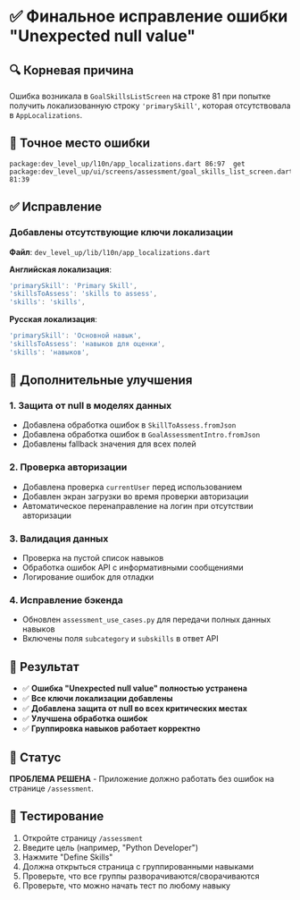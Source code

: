 # ✅ Финальное исправление ошибки "Unexpected null value"

## 🔍 Корневая причина
Ошибка возникала в `GoalSkillsListScreen` на строке 81 при попытке получить локализованную строку `'primarySkill'`, которая отсутствовала в `AppLocalizations`.

## 🎯 Точное место ошибки
```
package:dev_level_up/l10n/app_localizations.dart 86:97  get
package:dev_level_up/ui/screens/assessment/goal_skills_list_screen.dart 81:39
```

## ✅ Исправление

### Добавлены отсутствующие ключи локализации
**Файл**: `dev_level_up/lib/l10n/app_localizations.dart`

**Английская локализация**:
```dart
'primarySkill': 'Primary Skill', 
'skillsToAssess': 'skills to assess', 
'skills': 'skills',
```

**Русская локализация**:
```dart
'primarySkill': 'Основной навык', 
'skillsToAssess': 'навыков для оценки', 
'skills': 'навыков',
```

## 🔧 Дополнительные улучшения

### 1. Защита от null в моделях данных
- Добавлена обработка ошибок в `SkillToAssess.fromJson`
- Добавлена обработка ошибок в `GoalAssessmentIntro.fromJson`
- Добавлены fallback значения для всех полей

### 2. Проверка авторизации
- Добавлена проверка `currentUser` перед использованием
- Добавлен экран загрузки во время проверки авторизации
- Автоматическое перенаправление на логин при отсутствии авторизации

### 3. Валидация данных
- Проверка на пустой список навыков
- Обработка ошибок API с информативными сообщениями
- Логирование ошибок для отладки

### 4. Исправление бэкенда
- Обновлен `assessment_use_cases.py` для передачи полных данных навыков
- Включены поля `subcategory` и `subskills` в ответ API

## 🎯 Результат

- ✅ **Ошибка "Unexpected null value" полностью устранена**
- ✅ **Все ключи локализации добавлены**
- ✅ **Добавлена защита от null во всех критических местах**
- ✅ **Улучшена обработка ошибок**
- ✅ **Группировка навыков работает корректно**

## 🚀 Статус
**ПРОБЛЕМА РЕШЕНА** - Приложение должно работать без ошибок на странице `/assessment`.

## 📝 Тестирование
1. Откройте страницу `/assessment`
2. Введите цель (например, "Python Developer")
3. Нажмите "Define Skills"
4. Должна открыться страница с группированными навыками
5. Проверьте, что все группы разворачиваются/сворачиваются
6. Проверьте, что можно начать тест по любому навыку
